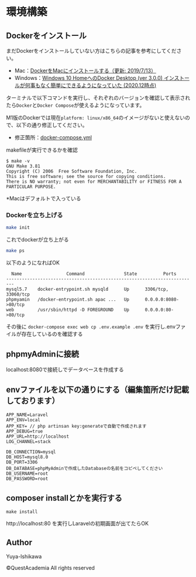# 環境構築

## Dockerをインストール

まだDockerをインストールしていない方はこちらの記事を参考にしてください。<br>

- Mac：[DockerをMacにインストールする（更新: 2019/7/13）](https://qiita.com/kurkuru/items/127fa99ef5b2f0288b81)
- Windows：[Windows 10 HomeへのDocker Desktop (ver 3.0.0) インストールが何事もなく簡単にできるようになっていた (2020.12時点)](https://qiita.com/zaki-lknr/items/db99909ba1eb27803456)

ターミナルで以下コマンドを実行し、それぞれのバージョンを確認して表示されたら`Docker`と`Docker Compose`が使えるようになっています。

M1版のDockerでは現在`platform: linux/x86_64`のイメージがないと使えないので、以下の通り修正してください。

- 修正箇所：[docker-compose.yml](https://github.com/quest-academia/qa-laravel-ec-training-ver9/compare/development...m1Mac#diff-e45e45baeda1c1e73482975a664062aa56f20c03dd9d64a827aba57775bed0d3)

makefileが実行できるかを確認
```
$ make -v
GNU Make 3.81
Copyright (C) 2006  Free Software Foundation, Inc.
This is free software; see the source for copying conditions.
There is NO warranty; not even for MERCHANTABILITY or FITNESS FOR A
PARTICULAR PURPOSE.

```
*Macはデフォルトで入っている

### Dockerを立ち上げる 

```sh
make init
```
これでdockerが立ち上がる

```sh
make ps
```


以下のようになればOK
```
  Name                 Command               State          Ports        
-------------------------------------------------------------------------
mysql5.7    docker-entrypoint.sh mysqld      Up      3306/tcp, 33060/tcp 
phpmyamin   /docker-entrypoint.sh apac ...   Up      0.0.0.0:8080->80/tcp
web         /usr/sbin/httpd -D FOREGROUND    Up      0.0.0.0:80->80/tcp  
```

その後に
```docker-compose exec web cp .env.example .env```
を実行し.envファイルが存在しているのを確認する


## phpmyAdminに接続 
localhost:8080で接続しでデータベースを作成する


## envファイルを以下の通りにする（編集箇所だけ記載しております）
```
APP_NAME=Laravel
APP_ENV=local
APP_KEY= // php artinsan key:generateで自動で作成されます
APP_DEBUG=true
APP_URL=http://localhost
LOG_CHANNEL=stack

DB_CONNECTION=mysql
DB_HOST=mysql8.0
DB_PORT=3306
DB_DATABASE=phpMyAdminで作成したDatabaseの名前をコピペしてください
DB_USERNAME=root
DB_PASSWORD=root
```

## composer installとかを実行する
```
make install
```

http://localhost:80
を実行しLaravelの初期画面が出てたらOK



## Author

Yuya-Ishikawa

©︎QuestAcademia All rights reserved
